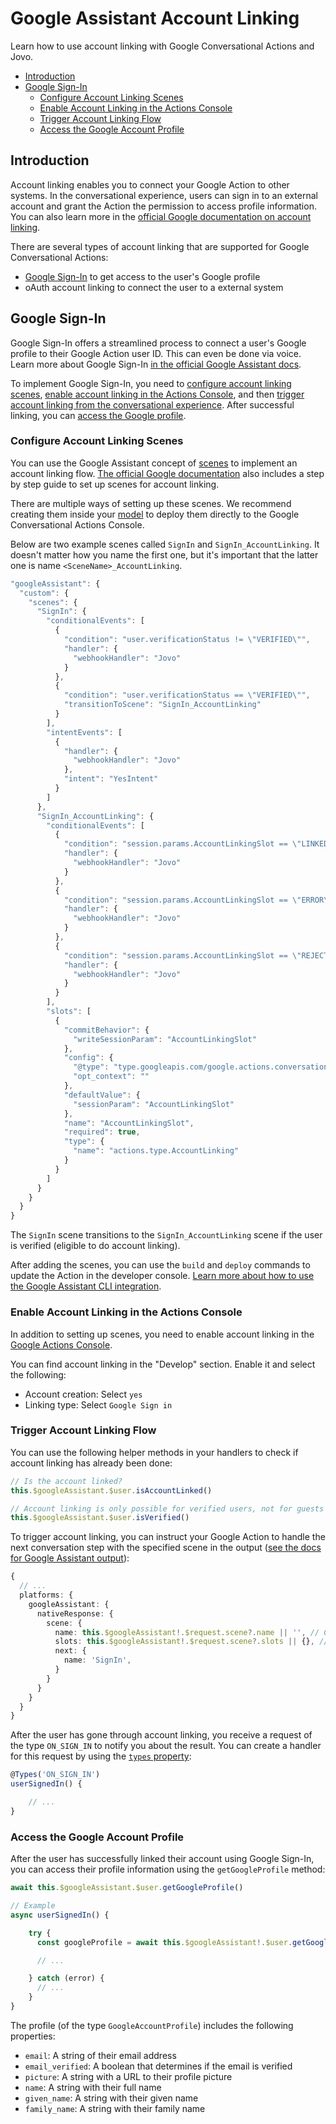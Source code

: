 # Google Assistant Account Linking

Learn how to use account linking with Google Conversational Actions and Jovo.
- [Introduction](#introduction)
- [Google Sign-In](#google-sign-in)
  - [Configure Account Linking Scenes](#configure-account-linking-scenes)
  - [Enable Account Linking in the Actions Console](#enable-account-linking-in-the-actions-console)
  - [Trigger Account Linking Flow](#trigger-account-linking-flow)
  - [Access the Google Account Profile](#access-the-google-account-profile)

## Introduction

Account linking enables you to connect your Google Action to other systems. In the conversational experience, users can sign in to an external account and grant the Action the permission to access profile information. You can also learn more in the [official Google documentation on account linking](https://developers.google.com/assistant/identity).

There are several types of account linking that are supported for Google Conversational Actions:

* [Google Sign-In](#google-sign-in) to get access to the user's Google profile
* oAuth account linking to connect the user to a external system


## Google Sign-In

Google Sign-In offers a streamlined process to connect a user's Google profile to their Google Action user ID. This can even be done via voice. Learn more about Google Sign-In [in the official Google Assistant docs](https://developers.google.com/assistant/identity/google-sign-in).

To implement Google Sign-In, you need to [configure account linking scenes](#configure-account-linking-scenes), [enable account linking in the Actions Console](#enable-account-linking-in-the-actions-console), and then [trigger account linking from the conversational experience](#trigger-account-linking-flow). After successful linking, you can [access the Google profile](#access-the-google-account-profile). 

### Configure Account Linking Scenes

You can use the Google Assistant concept of [scenes](./scenes.md) to implement an account linking flow. [The official Google documentation](https://developers.google.com/assistant/identity/google-sign-in) also includes a step by step guide to set up scenes for account linking.

There are multiple ways of setting up these scenes. We recommend creating them inside your [model](./model.md) to deploy them directly to the Google Conversational Actions Console.

Below are two example scenes called `SignIn` and `SignIn_AccountLinking`. It doesn't matter how you name the first one, but it's important that the latter one is name `<SceneName>_AccountLinking`.

```javascript
"googleAssistant": {
  "custom": {
    "scenes": {
      "SignIn": {
        "conditionalEvents": [
          {
            "condition": "user.verificationStatus != \"VERIFIED\"",
            "handler": {
              "webhookHandler": "Jovo"
            }
          },
          {
            "condition": "user.verificationStatus == \"VERIFIED\"",
            "transitionToScene": "SignIn_AccountLinking"
          }
        ],
        "intentEvents": [
          {
            "handler": {
              "webhookHandler": "Jovo"
            },
            "intent": "YesIntent"
          }
        ]
      },
      "SignIn_AccountLinking": {
        "conditionalEvents": [
          {
            "condition": "session.params.AccountLinkingSlot == \"LINKED\"",
            "handler": {
              "webhookHandler": "Jovo"
            }
          },
          {
            "condition": "session.params.AccountLinkingSlot == \"ERROR\"",
            "handler": {
              "webhookHandler": "Jovo"
            }
          },
          {
            "condition": "session.params.AccountLinkingSlot == \"REJECTED\"",
            "handler": {
              "webhookHandler": "Jovo"
            }
          }
        ],
        "slots": [
          {
            "commitBehavior": {
              "writeSessionParam": "AccountLinkingSlot"
            },
            "config": {
              "@type": "type.googleapis.com/google.actions.conversation.v3.SignInSpec",
              "opt_context": ""
            },
            "defaultValue": {
              "sessionParam": "AccountLinkingSlot"
            },
            "name": "AccountLinkingSlot",
            "required": true,
            "type": {
              "name": "actions.type.AccountLinking"
            }
          }
        ]
      }
    }
  }
}
```

The `SignIn` scene transitions to the `SignIn_AccountLinking` scene if the user is verified (eligible to do account linking).

After adding the scenes, you can use the `build` and `deploy` commands to update the Action in the developer console. [Learn more about how to use the Google Assistant CLI integration](./project-config.md).

### Enable Account Linking in the Actions Console

In addition to setting up scenes, you need to enable account linking in the [Google Actions Console](https://console.actions.google.com/).

You can find account linking in the "Develop" section. Enable it and select the following:

* Account creation: Select `yes`
* Linking type: Select `Google Sign in`

### Trigger Account Linking Flow

You can use the following helper methods in your handlers to check if account linking has already been done:

```typescript
// Is the account linked?
this.$googleAssistant.$user.isAccountLinked()

// Account linking is only possible for verified users, not for guests
this.$googleAssistant.$user.isVerified()
```

To trigger account linking, you can instruct your Google Action to handle the next conversation step with the specified scene in the output ([see the docs for Google Assistant output](https://github.com/jovotech/jovo-output/blob/master/output-googleassistant/README.md)):

```typescript
{
  // ...
  platforms: {
    googleAssistant: {
      nativeResponse: {
        scene: {
          name: this.$googleAssistant!.$request.scene?.name || '', // Current scene
          slots: this.$googleAssistant!.$request.scene?.slots || {}, // Current slots
          next: {
            name: 'SignIn',
          }
        }
      }
    }
  }
}
```

After the user has gone through account linking, you receive a request of the type `ON_SIGN_IN` to notify you about the result. You can create a handler for this request by using the [`types` property](https://github.com/jovotech/jovo-framework/blob/v4dev/docs/handlers.md#types):

```typescript
@Types('ON_SIGN_IN')
userSignedIn() {

    // ...
}
```


### Access the Google Account Profile

After the user has successfully linked their account using Google Sign-In, you can access their profile information using the `getGoogleProfile` method:

```typescript
await this.$googleAssistant.$user.getGoogleProfile()

// Example
async userSignedIn() {

    try {
      const googleProfile = await this.$googleAssistant!.$user.getGoogleProfile();

      // ...

    } catch (error) {
      // ...
    }
}
```

The profile (of the type `GoogleAccountProfile`) includes the following properties:

* `email`: A string of their email address
* `email_verified`: A boolean that determines if the email is verified
* `picture`: A string with a URL to their profile picture
* `name`: A string with their full name
* `given_name`: A string with their given name
* `family_name`: A string with their family name